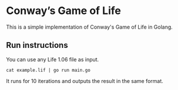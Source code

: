 # Conway’s Game of Life

This is a simple implementation of Conway's Game of Life in Golang.

## Run instructions

You can use any Life 1.06 file as input.
````
cat example.lif | go run main.go
````
It runs for 10 iterations and outputs the result in the same format.